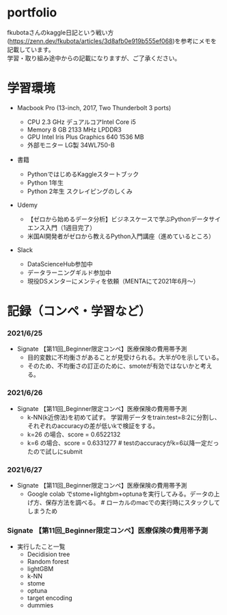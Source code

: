 # portfolio
fkubotaさんのkaggle日記という戦い方(https://zenn.dev/fkubota/articles/3d8afb0e919b555ef068)を参考にメモを記載しています。</br>
学習・取り組み途中からの記載になりますが、ご了承ください。

# 学習環境
- Macbook Pro (13-inch, 2017, Two Thunderbolt 3 ports)
  - CPU 2.3 GHz デュアルコアIntel Core i5
  - Memory 8 GB 2133 MHz LPDDR3
  - GPU Intel Iris Plus Graphics 640 1536 MB
  - 外部モニター LG製 34WL750-B

- 書籍
  - PythonではじめるKaggleスタートブック
  - Python 1年生
  - Python 2年生 スクレイピングのしくみ 

- Udemy
  - 【ゼロから始めるデータ分析】ビジネスケースで学ぶPythonデータサイエンス入門（1週目完了）
  - 米国AI開発者がゼロから教えるPython入門講座（進めているところ）

- Slack
  - DataScienceHub参加中
  - データラーニングギルド参加中
  - 現役DSメンターにメンティを依頼（MENTAにて2021年6月〜）

# 記録（コンペ・学習など）
### 2021/6/25
- Signate 【第11回_Beginner限定コンペ】医療保険の費用帯予測
  - 目的変数に不均衡さがあることが見受けられる。大半が0を示している。
  - そのため、不均衡さの訂正のために、smoteが有効ではないかと考える。

### 2021/6/26
- Signate 【第11回_Beginner限定コンペ】医療保険の費用帯予測
  - k-NN(k近傍法)を初めて試す。 学習用データをtrain:test=8:2に分割し、それぞれのaccuracyの差が低いkで検証をする。
  - k=26 の場合、score = 0.6522132
  - k=6 の場合、score = 0.6331277 #  testのaccuracyがk=6以降一定だったので試しにsubmit

### 2021/6/27
- Signate 【第11回_Beginner限定コンペ】医療保険の費用帯予測
  - Google colab でstome+lightgbm+optunaを実行してみる。データの上げ方、保存方法を調べる。 # ローカルのmacでの実行時にスタックしてしまうため

### Signate 【第11回_Beginner限定コンペ】医療保険の費用帯予測
- 実行したこと一覧
  - Decidision tree
  - Random forest 
  - lightGBM
  - k-NN
  - stome
  - optuna
  - target encoding
  - dummies
